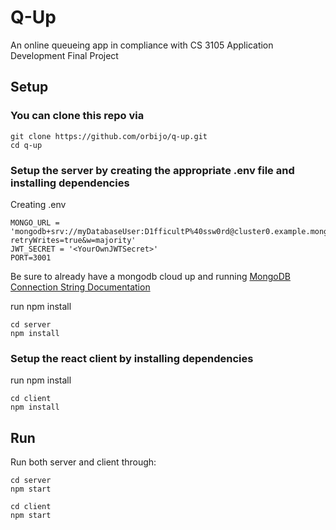 # Q-Up

An online queueing app in compliance with CS 3105 Application Development Final Project

## Setup

### You can clone this repo via
```
git clone https://github.com/orbijo/q-up.git
cd q-up
```

### Setup the server by creating the appropriate .env file and installing dependencies
Creating .env
```env
MONGO_URL = 'mongodb+srv://myDatabaseUser:D1fficultP%40ssw0rd@cluster0.example.mongodb.net/?retryWrites=true&w=majority'
JWT_SECRET = '<YourOwnJWTSecret>'
PORT=3001
```
Be sure to already have a mongodb cloud up and running
[MongoDB Connection String Documentation](https://www.mongodb.com/docs/manual/reference/connection-string/)

run npm install
```
cd server
npm install
```

### Setup the react client by installing dependencies
run npm install
```
cd client
npm install
```

## Run
Run both server and client through:
```
cd server
npm start
```
```
cd client
npm start
```
